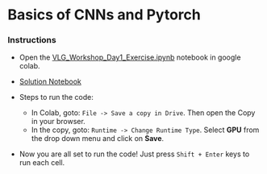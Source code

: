 # Basics of CNNs and Pytorch

### Instructions

- Open the [VLG_Workshop_Day1_Exercise.ipynb](https://colab.research.google.com/drive/1ZoRjF9tKAti8G50I5gEQOmZ19t5SXdts?usp=sharing) notebook in google colab.
- [Solution Notebook](https://colab.research.google.com/drive/1gxd7jcyfwbV56DhWudY5231c7Z--IIAA?usp=sharing)
- Steps to run the code:
    - In Colab, goto: `File -> Save a copy in Drive`. Then open the Copy in your browser.
    - In the copy, goto: `Runtime -> Change Runtime Type`. Select **GPU** from the drop down menu and click on **Save**.

- Now you are all set to run the code! Just press `Shift + Enter` keys to run each cell.

